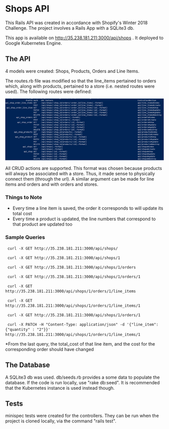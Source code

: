 # Shops API

This Rails API was created in accordance with Shopify's Winter 2018 Challenge. The project involves a Rails App with a SQLite3 db.

This app is available on http://35.238.181.211:3000/api/shops . It deployed to Google Kubernetes Engine.

## The API

4 models were created: Shops, Products, Orders and Line Items.

The routes.rb file was modified so that the line_items pertained to orders which, along with products, pertained to a store (i.e. nested routes were used). The following routes were defined:

![Routes](storage/routes.PNG?raw=true "Routes")

All CRUD actions are supported. This format was chosen because products will always be associated with a store. Thus, it made sense to physically connect them (through the url). A similar argument can be made for line items and orders and with orders and stores.

### Things to Note

* Every time a line item is saved, the order it corresponds to will update its total cost
* Every time a product is updated, the line numbers that correspond to that product are updated too

### Sample Queries

```
 curl -X GET http://35.238.181.211:3000/api/shops/
```
```
 curl -X GET http://35.238.181.211:3000/api/shops/1
```
```
 curl -X GET http://35.238.181.211:3000/api/shops/1/orders
```
```
 curl -X GET http://35.238.181.211:3000/api/shops/1/orders/1
```
```
 curl -X GET http://35.238.181.211:3000/api/shops/1/orders/1/line_items
```
```
 curl -X GET http://35.238.181.211:3000/api/shops/1/orders/1/line_items/1
```
```
 curl -X GET http://35.238.181.211:3000/api/shops/1/orders/1
```
```
 curl -X PATCH -H "Content-Type: application/json" -d '{"line_item": {"quantity" : "2"}}' http://35.238.181.211:3000/api/shops/1/orders/1/line_items/1
```
*From the last query, the total_cost of that line item, and the cost for the corresponding order should have changed

## The Database

A SQLite3 db was used. db/seeds.rb provides a some data to populate the database. If the code is run locally, use "rake db:seed". It is recommended that the Kubernetes instance is used instead though.

## Tests

minispec tests were created for the controllers. They can be run when the project is cloned locally, via the command "rails test".

